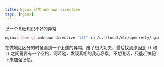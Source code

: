 ```yaml
---
title: Nginx 异常 unknown directive
tags: [nginx]
---
```

记一个基础知识不好的异常
<!-- more --><!-- toc -->
```bash
nginx: [emerg] unknown directive "if(" in /usr/local/etc/openresty/nginx.conf:85
```
在做地区区分的时候遇到一个上述的异常，废了很大功夫，最后找到原因是 `if` 和 `()` 之间需要有一个空格，呵呵哒，发现真相的我心好累，不想说话，只能赶快记下来加强记忆。
